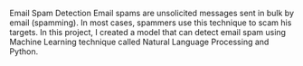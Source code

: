 Email Spam Detection
Email spams are unsolicited messages sent in bulk by email (spamming). In most cases, spammers use this technique to scam his targets. In this project, I created a model that can detect email spam using Machine Learning technique called Natural Language Processing and Python.
